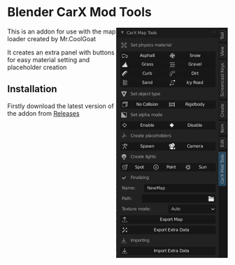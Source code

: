 # Blender CarX Mod Tools


<img align="right" src="https://github.com/Zi9/Blender-CarX-Mod-Tools/blob/master/media/tools_ui.png">
This is an addon for use with the map loader created by Mr.CoolGoat

It creates an extra panel with buttons for easy material setting and placeholder creation

## Installation
Firstly download the latest version of the addon from [Releases](https://github.com/Zi9/Blender-CarX-Mod-Tools/releases)
